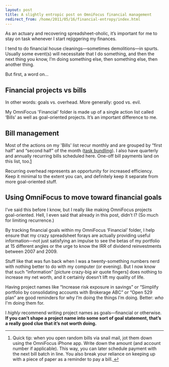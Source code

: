 ```yaml
---
layout: post
title: A slightly entropic post on OmniFocus financial management
redirect_from: /home/2011/05/16/financial-entropy/index.html
---
```

<p>As an actuary and recovering spreadsheet-oholic, it’s important for me to stay on task whenever I start rejiggering my finances.</p>
<p>I tend to do financial house cleanings—sometimes demolitions—in spurts. Usually some event(s) will necessitate that I do something, and then the next thing you know, I’m doing something else, then something else, then another thing.</p>
<p>But first, a word on…</p>
<h2 id="financialprojectsvsbills">Financial projects vs bills</h2>
<p>In other words: goals vs. overhead. More generally: good vs. evil.</p>
<p>My OmniFocus 'Financial' folder is made up of a single action list called ‘Bills’ as well as goal-oriented projects. It’s an important difference to me.</p>
<h2 id="billmanagement">Bill management</h2>
<p>Most of the actions on my 'Bills' list recur monthly and are grouped by “first half” and “second half” of the month (<a href="http://www.practicallyefficient.com/2010/08/27/note-to-self-bundles-are-beautiful.html">task bundling</a>). I also have quarterly and annually recurring bills scheduled here. One-off bill payments land on this list, too.<a id="fnref:f2" class="footnote" title="see footnote" href="#fn:f2">1</a></p>
<p>Recurring overhead represents an opportunity for increased efficiency. Keep it minimal to the extent you can, and definitely keep it separate from more goal-oriented stuff.</p>
<h2 id="usingomnifocustomovetowardfinancialgoals">Using OmniFocus to move toward financial goals</h2>
<p>I’ve said this before I know, but I really like making OmniFocus projects goal-oriented. Hell, I even said that already in this post, didn’t I? (So much for limiting recurrence.)</p>
<p>By tracking financial goals within my OmniFocus ‘Financial’ folder, I help ensure that my crazy spreadsheet forays are actually providing useful information—not just satisfying an impulse to see the betas of my portfolio at 15 different angles or the urge to know the IRR of dividend reinvestments between 2007 and 2009.</p>
<p>Stuff like that was fun back when I was a twenty-something numbers nerd with nothing better to do with my computer (or evening). But I now know that such “information” [picture crazy-big air quote fingers] does nothing to increase my net worth, and it certainly doesn’t lift my quality of life.</p>
<p>Having project names like “Increase risk exposure in savings” or “Simplify portfolio by consolidating accounts with Brokerage ABC” or “Open 529 plan” are good reminders for why I’m doing the things I’m doing. Better: <em>who</em> I'm doing them for.</p>
<p>I <em>highly</em> recommend writing project names as goals—financial or otherwise.  <strong>If you can’t shape a project name into some sort of goal statement, that’s a really good clue that it’s not worth doing.</strong></p>
<div class="footnotes">
<hr />
<ol>
<li id="fn:f2">
<p>Quick tip: when you open random bills via snail mail, jot them down using the OmniFocus iPhone app. Write down the amount (and account number if applicable). This way, you can later schedule payment with the next bill batch in line. You also break your reliance on keeping up with a piece of paper as a reminder to pay a bill.<a class="reversefootnote" title="return to article" href="#fnref:f2"> ↩</a></p>
</li>
</ol>
</div>
